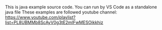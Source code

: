 This is java example source code.
You can run by VS Code as a standalone java file
These examples are followed youtube channel: https://www.youtube.com/playlist?list=PL8UBMMb8ScAyV0g3tE2mIFwMESOikkhiz
